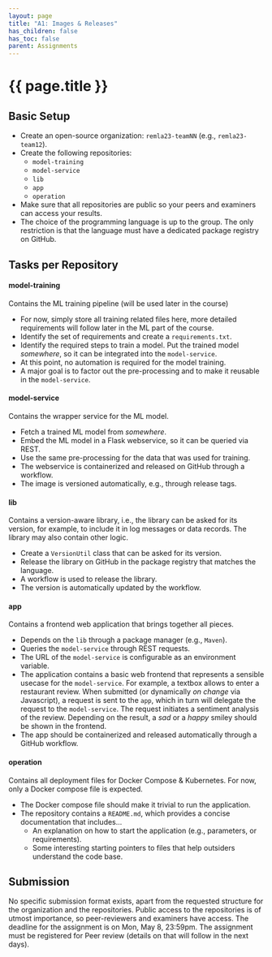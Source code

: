 ```yaml
---
layout: page
title: "A1: Images & Releases"
has_children: false
has_toc: false
parent: Assignments
---
```


# {{ page.title }}


## Basic Setup

- Create an open-source organization: `remla23-teamNN` (e.g., `remla23-team12`).
- Create the following repositories:
	- `model-training`
	- `model-service`
	- `lib`
	- `app`
	- `operation`
- Make sure that all repositories are public so your peers and examiners can access your results.
- The choice of the programming language is up to the group.
The only restriction is that the language must have a dedicated package registry on GitHub.

## Tasks per Repository

#### model-training

Contains the ML training pipeline (will be used later in the course)

- For now, simply store all training related files here, more detailed requirements will follow later in the ML part of the course.
- Identify the set of requirements and create a `requirements.txt`.
- Identify the required steps to train a model. Put the trained model *somewhere*, so it can be integrated into the `model-service`.
- At this point, no automation is required for the model training.
- A major goal is to factor out the pre-processing and to make it reusable in the `model-service`.


#### model-service

Contains the wrapper service for the ML model.

- Fetch a trained ML model from *somewhere*.
- Embed the ML model in a Flask webservice, so it can be queried via REST.
- Use the same pre-processing for the data that was used for training.
- The webservice is containerized and released on GitHub through a workflow.
- The image is versioned automatically, e.g., through release tags.


#### lib

Contains a version-aware library, i.e., the library can be asked for its version, for example, to include it in log messages or data records.
The library may also contain other logic.

- Create a `VersionUtil` class that can be asked for its version.
- Release the library on GitHub in the package registry that matches the language.
- A workflow is used to release the library.
- The version is automatically updated by the workflow.


#### app

Contains a frontend web application that brings together all pieces.

- Depends on the `lib` through a package manager (e.g., `Maven`).
- Queries the `model-service` through REST requests.
- The URL of the `model-service` is configurable as an environment variable.
- The application contains a basic web frontend that represents a sensible usecase for the `model-service`.
For example, a textbox allows to enter a restaurant review.
When submitted (or dynamically *on change* via Javascript), a request is sent to the `app`, which in turn will delegate the request to the `model-service`.
The request initiates a sentiment analysis of the review.
Depending on the result, a *sad* or a *happy* smiley should be shown in the frontend.
- The app should be containerized and released automatically through a GitHub workflow.


#### operation

Contains all deployment files for Docker Compose & Kubernetes.
For now, only a Docker compose file is expected.

- The Docker compose file should make it trivial to run the application.
- The repository contains a `README.md`, which provides a concise documentation that includes...
	- An explanation on how to start the application (e.g., parameters, or requirements).
	- Some interesting starting pointers to files that help outsiders understand the code base.


## Submission

No specific submission format exists, apart from the requested structure for the organization and the repositories.
Public access to the repositories is of utmost importance, so peer-reviewers and examiners have access.
The deadline for the assignment is on Mon, May 8, 23:59pm.
The assignment must be registered for Peer review (details on that will follow in the next days).


